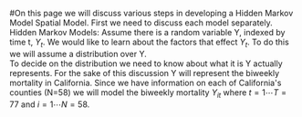 #On this page we will discuss various steps in developing a Hidden Markov Model Spatial Model. 
First we need to discuss each model separately. 
Hidden Markov Models:
Assume there is a random variable Y, indexed by time t, $Y_{t}$. We would like to learn about the factors that effect $Y_{t}$. To do this we will assume a distribution over Y.  
To decide on the distribution we need to know about what it is Y actually represents. 
For the sake of this discussion Y will represent the biweekly mortality in California. 
Since we have information on each of California's counties (N=58) we will model the biweekly mortality $Y_{it}$ where $t=1 \cdots T=77$ and $i=1 \cdots N=58$.  

